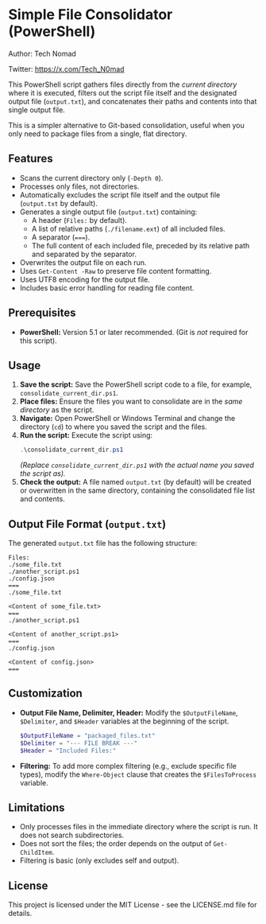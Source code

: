 # Simple File Consolidator (PowerShell)

Author: Tech Nomad

Twitter: https://x.com/Tech_N0mad

This PowerShell script gathers files directly from the *current directory* where it is executed, filters out the script file itself and the designated output file (`output.txt`), and concatenates their paths and contents into that single output file.

This is a simpler alternative to Git-based consolidation, useful when you only need to package files from a single, flat directory.

## Features

*   Scans the current directory only (`-Depth 0`).
*   Processes only files, not directories.
*   Automatically excludes the script file itself and the output file (`output.txt` by default).
*   Generates a single output file (`output.txt`) containing:
    *   A header (`Files:` by default).
    *   A list of relative paths (`./filename.ext`) of all included files.
    *   A separator (`===`).
    *   The full content of each included file, preceded by its relative path and separated by the separator.
*   Overwrites the output file on each run.
*   Uses `Get-Content -Raw` to preserve file content formatting.
*   Uses UTF8 encoding for the output file.
*   Includes basic error handling for reading file content.

## Prerequisites

*   **PowerShell:** Version 5.1 or later recommended. (Git is *not* required for this script).

## Usage

1.  **Save the script:** Save the PowerShell script code to a file, for example, `consolidate_current_dir.ps1`.
2.  **Place files:** Ensure the files you want to consolidate are in the *same directory* as the script.
3.  **Navigate:** Open PowerShell or Windows Terminal and change the directory (`cd`) to where you saved the script and the files.
4.  **Run the script:** Execute the script using:
    ```powershell
    .\consolidate_current_dir.ps1
    ```
    *(Replace `consolidate_current_dir.ps1` with the actual name you saved the script as).*
5.  **Check the output:** A file named `output.txt` (by default) will be created or overwritten in the same directory, containing the consolidated file list and contents.

## Output File Format (`output.txt`)

The generated `output.txt` file has the following structure:

```
Files:
./some_file.txt
./another_script.ps1
./config.json
===
./some_file.txt

<Content of some_file.txt>
===
./another_script.ps1

<Content of another_script.ps1>
===
./config.json

<Content of config.json>
===
```

## Customization

*   **Output File Name, Delimiter, Header:** Modify the `$OutputFileName`, `$Delimiter`, and `$Header` variables at the beginning of the script.
    ```powershell
    $OutputFileName = "packaged_files.txt"
    $Delimiter = "--- FILE BREAK ---"
    $Header = "Included Files:"
    ```
*   **Filtering:** To add more complex filtering (e.g., exclude specific file types), modify the `Where-Object` clause that creates the `$FilesToProcess` variable.

## Limitations

*   Only processes files in the immediate directory where the script is run. It does not search subdirectories.
*   Does not sort the files; the order depends on the output of `Get-ChildItem`.
*   Filtering is basic (only excludes self and output).

## License

This project is licensed under the MIT License - see the LICENSE.md file for details.

